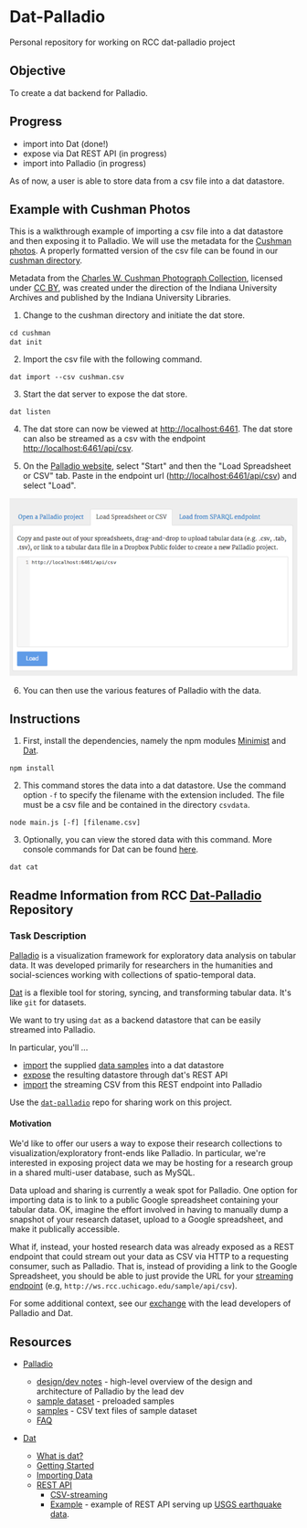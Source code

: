 # Dat-Palladio
Personal repository for working on RCC dat-palladio project

## Objective
To create a dat backend for Palladio.

## Progress

* import into Dat (done!)
* expose via Dat REST API (in progress)
* import into Palladio (in progress)

As of now, a user is able to store data from a csv file into a dat datastore.

## Example with Cushman Photos

This is a walkthrough example of importing a csv file into a dat datastore and then exposing it to Palladio. We will use the metadata for the [Cushman photos](https://github.com/iulibdcs/cushman_photos). A properly formatted version of the csv file can be found in our [cushman directory](https://github.com/moniker001/dat-pal/tree/master/cushman).

Metadata from the [Charles W. Cushman Photograph Collection](http://webapp1.dlib.indiana.edu/cushman/), licensed under [CC BY](http://creativecommons.org/licenses/by/4.0/deed.en_US), was created under the direction of the Indiana University Archives and published by the Indiana University Libraries.

1) Change to the cushman directory and initiate the dat store.

```
cd cushman
dat init
```

2) Import the csv file with the following command.

```
dat import --csv cushman.csv
```

3) Start the dat server to expose the dat store.

```
dat listen
```

4) The dat store can now be viewed at [http://localhost:6461](http://localhost:6461). The dat store can also be streamed as a csv with the endpoint [http://localhost:6461/api/csv](http://localhost:6461/api/csv).

5) On the [Palladio website](http://palladio.designhumanities.org/), select "Start" and then the "Load Spreadsheet or CSV" tab. Paste in the endpoint url ([http://localhost:6461/api/csv](http://localhost:6461/api/csv)) and select "Load".

![Palladio upload demo](https://github.com/moniker001/dat-pal/blob/master/cushman/resources/palladiodemo.png)

6) You can then use the various features of Palladio with the data.

## Instructions

1) First, install the dependencies, namely the npm modules [Minimist](https://github.com/substack/minimist) and [Dat](https://github.com/maxogden/dat).

```
npm install
```

2) This command stores the data into a dat datastore. Use the command option ```-f``` to specify the filename with the extension included. The file must be a csv file and be contained in the directory `csvdata`.

```
node main.js [-f] [filename.csv]
```

3) Optionally, you can view the stored data with this command. More console commands for Dat can be found [here](https://github.com/maxogden/dat/blob/master/docs/cli-usage.md).

```
dat cat
```

## Readme Information from RCC [Dat-Palladio](https://github.com/rcc-uchicago/dat-palladio) Repository

### Task Description

[Palladio](http://palladio.designhumanities.org) is a visualization framework for exploratory data analysis on tabular data.  It was developed primarily for researchers in the humanities and social-sciences working with collections of spatio-temporal data.

[Dat](http://dat-data.com/) is a flexible tool for storing, syncing, and
transforming tabular data.  It's like `git` for datasets.

We want to try using `dat` as a backend datastore that can be easily streamed
into Palladio.

In particular, you'll ...

* [import](https://github.com/maxogden/dat/blob/master/docs/importing.md) the supplied [data samples](https://github.com/rcc-uchicago/dat-palladio/tree/master/samples/csv) into a dat datastore
* [expose](https://github.com/maxogden/dat/blob/master/docs/rest-api.md) the resulting datastore through dat's REST API
* [import](http://palladio.designhumanities.org/#/upload) the streaming CSV from this REST endpoint into Palladio

Use the [`dat-palladio`](https://github.com/rcc-uchicago/dat-palladio) repo for sharing work on this project.


#### Motivation

We'd like to offer our users a way to expose their research collections to 
visualization/exploratory front-ends like Palladio.  In particular, we're interested in exposing project data we may be hosting for a research group in a shared multi-user database, such as MySQL.  

Data upload and sharing is currently a weak spot for Palladio.  One
option for importing data is to link to a public Google spreadsheet containing your tabular data.  OK, imagine the effort involved in having to manually dump a snapshot of your research dataset, upload to a Google spreadsheet, and make it publically accessible.

What if, instead, your hosted research data was already exposed as a REST
endpoint that could stream out your data as CSV via HTTP to a requesting
consumer, such as Palladio.  That is, instead of providing a link to the Google
Spreadsheet, you should be able to just provide the URL for your [streaming
endpoint](http://t.co/kFLTs4W0Lp) (e.g, `http://ws.rcc.uchicago.edu/sample/api/csv`).

For some additional context, see our [exchange](https://twitter.com/joyrexus/status/504376293408768000) with the lead developers of Palladio and Dat.

## Resources

* [Palladio](http://palladio.designhumanities.org)
  * [design/dev notes](http://esjewett.com/blog/palladio) - high-level
    overview of the design and architecture of Palladio by the lead dev
  * [sample dataset](http://palladio.designhumanities.org/sample/#/upload) -
    preloaded samples
  * [samples](https://github.com/rcc-uchicago/dat-palladio/tree/master/samples/csv) - CSV text files of sample dataset
  * [FAQ](http://hdlab.stanford.edu/lab-notebook/palladio/2014/08/18/palladio-faqs-0-6-0/)

* [Dat](http://dat-data.com/)
  * [What is dat?](https://github.com/maxogden/dat/blob/master/docs/what-is-dat.md)
  * [Getting Started](https://github.com/maxogden/dat/blob/master/docs/getting-started.md)
  * [Importing Data](https://github.com/maxogden/dat/blob/master/docs/importing.md)
  * [REST API](https://github.com/maxogden/dat/blob/master/docs/rest-api.md)
    * [CSV-streaming](http://t.co/kFLTs4W0Lp)
    * [Example](http://usgs-earthquakes.herokuapp.com/) - example of REST API
      serving up 
      [USGS earthquake data](https://github.com/maxogden/dat-usgs-earthquakes).
